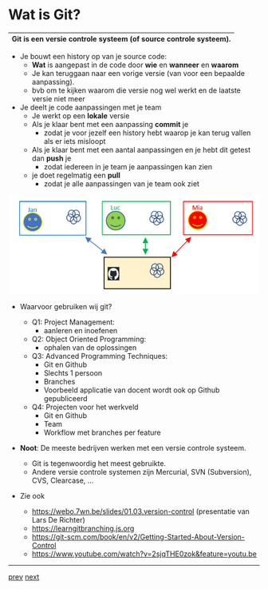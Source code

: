 
# Wat is Git? 

| Git is een versie controle systeem (of source controle systeem). |
| -----	| 

* Je bouwt een history op van je source code:
  * **Wat** is aangepast in de code door **wie** en **wanneer** en **waarom**
  * Je kan teruggaan naar een vorige versie (van voor een bepaalde aanpassing). 
  * bvb om te kijken waarom die versie nog wel werkt en de laatste versie niet meer
* Je deelt je code aanpassingen met je team
  * Je werkt op een **lokale** versie
  * Als je klaar bent met een aanpassing **commit** je
    * zodat je voor jezelf een history hebt waarop je kan terug vallen als er iets misloopt
  * Als je klaar bent met een aantal aanpassingen en je hebt dit getest dan **push** je
    * zodat iedereen in je team je aanpassingen kan zien
  * je doet regelmatig een **pull** 
    * zodat je alle aanpassingen van je team ook ziet 

![img.png](images/wat_is_git.png)

* Waarvoor gebruiken wij git?
  * Q1: Project Management: 
      * aanleren en inoefenen
  * Q2: Object Oriented Programming:
      * ophalen van de oplossingen
  * Q3: Advanced Programming Techniques:
      * Git en Github
      * Slechts 1 persoon
      * Branches
    *  Voorbeeld applicatie van docent wordt ook op Github gepubliceerd
  * Q4: Projecten voor het werkveld
    * Git en Github
    * Team
    * Workflow met branches per feature

* **Noot**: De meeste bedrijven werken met een versie controle systeem.
    * Git is tegenwoordig het meest gebruikte.
    * Andere versie controle systemen zijn Mercurial, SVN (Subversion), CVS, Clearcase, ... 


* Zie ook
  * https://webo.7wn.be/slides/01.03.version-control (presentatie van Lars De Richter)
  * https://learngitbranching.js.org
  * https://git-scm.com/book/en/v2/Getting-Started-About-Version-Control
  * https://www.youtube.com/watch?v=2sjqTHE0zok&feature=youtu.be


---
[prev](../README.md)
[next](../getting_started/02_installeer_git.md)
